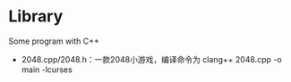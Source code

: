 # Library
Some program with C++

* 2048.cpp/2048.h：一款2048小游戏，编译命令为 clang++ 2048.cpp -o main -lcurses
